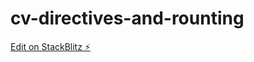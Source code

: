 # cv-directives-and-rounting

[Edit on StackBlitz ⚡️](https://stackblitz.com/edit/angular-ivy-vbpgvf)